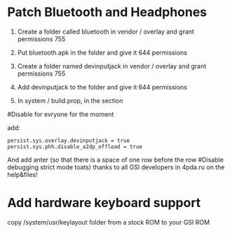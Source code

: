 # Patch Bluetooth and Headphones

1. Create a folder called bluetooth in vendor / overlay and grant permissions 755

2. Put bluetooth.apk in the folder and give it 644 permissions

3. Create a folder named devinputjack in vendor / overlay and grant permissions 755

4. Add devinputjack to the folder and give it 644 permissions

5. In system / bulid.prop, in the section


#Disable for evryone for the moment

add:
```
persist.sys.overlay.devinputjack = true
persist.sys.phh.disable_a2dp_offload = true
```

And add anter (so that there is a space of one row before the row
#Disable debugging strict mode toats)
thanks to all GSI developers in 4pda.ru on the help&files!

# Add hardware keyboard support
copy /system/usr/keylayout folder from a stock ROM to your GSI ROM
